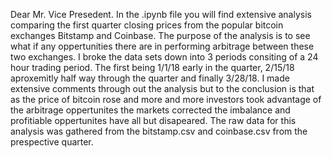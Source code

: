 Dear Mr. Vice Presedent.
In the .ipynb file you will find extensive analysis comparing the first quarter closing prices from the popular bitcoin exchanges Bitstamp and Coinbase. 
The purpose of the analysis is to see what if any oppertunities there are in performing arbitrage between these two exchanges. 
I broke the data sets down into 3 periods consiting of a 24 hour trading period. The first being 1/1/18 early in the quarter, 2/15/18 aproxemitly half way through the quarter and finally 3/28/18.
I made extensive comments through out the analysis but to the conclusion is that as the price of bitcoin rose and more and more investors took advantage of the arbitrage oppertunites the markets corrected the imbalance and profitiable oppertunites have all but disapeared. 
The raw data for this analysis was gathered from the bitstamp.csv and coinbase.csv from the prespective quarter. 
